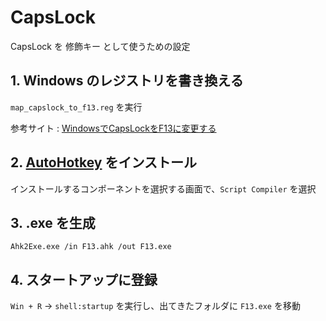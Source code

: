 # CapsLock

CapsLock を 修飾キー として使うための設定

## 1. Windows のレジストリを書き換える

`map_capslock_to_f13.reg` を実行

参考サイト : [WindowsでCapsLockをF13に変更する](https://tex2e.github.io/blog/keyboard/win-keymap-caps-to-ctrl)

## 2. [AutoHotkey](https://www.autohotkey.com/) をインストール

インストールするコンポーネントを選択する画面で、`Script Compiler` を選択

## 3. .exe を生成

`Ahk2Exe.exe /in F13.ahk /out F13.exe`

## 4. スタートアップに登録

`Win + R` → `shell:startup` を実行し、出てきたフォルダに `F13.exe` を移動

